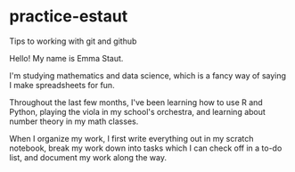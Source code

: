 # practice-estaut
Tips to working with git and github

Hello! My name is Emma Staut.

I'm studying mathematics and data science, which is a fancy way of saying  I make spreadsheets for fun.

Throughout the last few months, I've been learning how to use R and Python, playing the viola in my school's orchestra, and learning about number theory in my math classes.

When I organize my work, I first write everything out in my scratch notebook, break my work down into tasks which I can check off in a to-do list, and document my work along the way.
